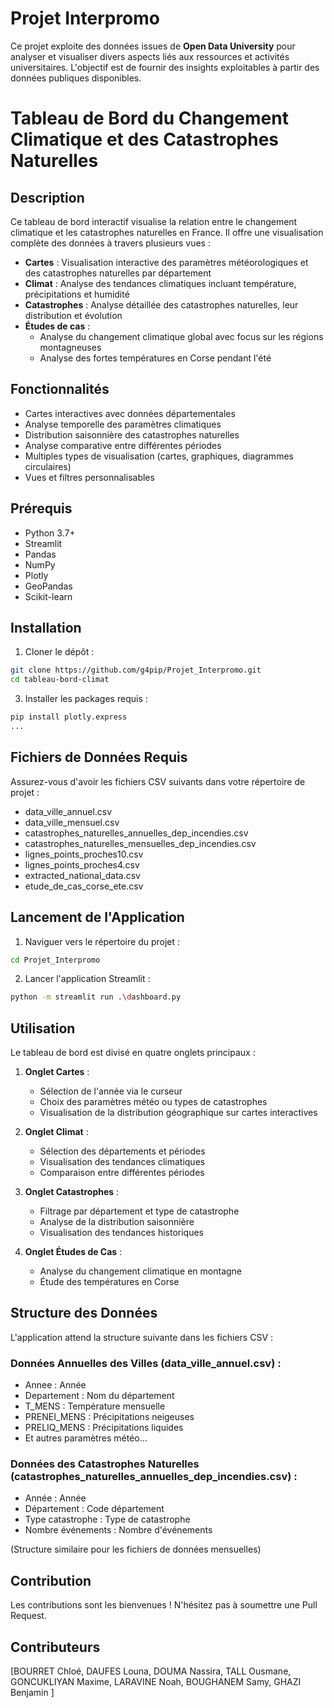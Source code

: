 # Projet Interpromo
Ce projet exploite des données issues de **Open Data University** pour analyser et visualiser divers aspects liés aux ressources et activités universitaires. 
L'objectif est de fournir des insights exploitables à partir des données publiques disponibles.


# Tableau de Bord du Changement Climatique et des Catastrophes Naturelles

## Description
Ce tableau de bord interactif visualise la relation entre le changement climatique et les catastrophes naturelles en France. Il offre une visualisation complète des données à travers plusieurs vues :

- **Cartes** : Visualisation interactive des paramètres météorologiques et des catastrophes naturelles par département
- **Climat** : Analyse des tendances climatiques incluant température, précipitations et humidité
- **Catastrophes** : Analyse détaillée des catastrophes naturelles, leur distribution et évolution
- **Études de cas** : 
  - Analyse du changement climatique global avec focus sur les régions montagneuses
  - Analyse des fortes températures en Corse pendant l'été

## Fonctionnalités
- Cartes interactives avec données départementales
- Analyse temporelle des paramètres climatiques
- Distribution saisonnière des catastrophes naturelles
- Analyse comparative entre différentes périodes
- Multiples types de visualisation (cartes, graphiques, diagrammes circulaires)
- Vues et filtres personnalisables

## Prérequis
- Python 3.7+
- Streamlit
- Pandas
- NumPy
- Plotly
- GeoPandas
- Scikit-learn

## Installation

1. Cloner le dépôt :
```bash
git clone https://github.com/g4pip/Projet_Interpromo.git
cd tableau-bord-climat
```
3. Installer les packages requis :
```bash
pip install plotly.express
...
```

## Fichiers de Données Requis
Assurez-vous d'avoir les fichiers CSV suivants dans votre répertoire de projet :
- data_ville_annuel.csv
- data_ville_mensuel.csv
- catastrophes_naturelles_annuelles_dep_incendies.csv
- catastrophes_naturelles_mensuelles_dep_incendies.csv
- lignes_points_proches10.csv
- lignes_points_proches4.csv
- extracted_national_data.csv
- etude_de_cas_corse_ete.csv

## Lancement de l'Application

1. Naviguer vers le répertoire du projet :
```bash
cd Projet_Interpromo
```

2. Lancer l'application Streamlit :
```bash
python -m streamlit run .\dashboard.py
```


## Utilisation
Le tableau de bord est divisé en quatre onglets principaux :

1. **Onglet Cartes** :
   - Sélection de l'année via le curseur
   - Choix des paramètres météo ou types de catastrophes
   - Visualisation de la distribution géographique sur cartes interactives

2. **Onglet Climat** :
   - Sélection des départements et périodes
   - Visualisation des tendances climatiques
   - Comparaison entre différentes périodes

3. **Onglet Catastrophes** :
   - Filtrage par département et type de catastrophe
   - Analyse de la distribution saisonnière
   - Visualisation des tendances historiques

4. **Onglet Études de Cas** :
   - Analyse du changement climatique en montagne
   - Étude des températures en Corse

## Structure des Données
L'application attend la structure suivante dans les fichiers CSV :

### Données Annuelles des Villes (data_ville_annuel.csv) :
- Annee : Année
- Departement : Nom du département
- T_MENS : Température mensuelle
- PRENEI_MENS : Précipitations neigeuses
- PRELIQ_MENS : Précipitations liquides
- Et autres paramètres météo...

### Données des Catastrophes Naturelles (catastrophes_naturelles_annuelles_dep_incendies.csv) :
- Année : Année
- Département : Code département
- Type catastrophe : Type de catastrophe
- Nombre événements : Nombre d'événements

(Structure similaire pour les fichiers de données mensuelles)

## Contribution
Les contributions sont les bienvenues ! N'hésitez pas à soumettre une Pull Request.

## Contributeurs
[BOURRET Chloé,
DAUFES Louna,
DOUMA Nassira,
TALL Ousmane,
GONCUKLIYAN Maxime,
LARAVINE Noah,
BOUGHANEM Samy,
GHAZI Benjamin
]
